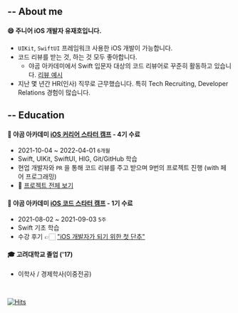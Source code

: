 ## -- About me

#### 😄 주니어 iOS 개발자 유재호입니다.

- `UIKit`, `SwiftUI` 프레임워크 사용한 iOS 개발이 가능합니다.
- 코드 리뷰를 받는 것, 하는 것 모두 좋아합니다.
  - 야곰 아카데미에서 Swift 입문자 대상의 코드 리뷰어로 꾸준히 활동하고 있습니다. [리뷰 예시](https://github.com/yagom-academy/swift-starter-week3/pull/100)
- 지난 몇 년간 HR(인사) 직무로 근무했습니다. 특히 Tech Recruiting, Developer Relations 경험이 많습니다.


## -- Education

#### 🧸 야곰 아카데미 [iOS 커리어 스타터 캠프](https://www.yagom-academy.kr/camp/career-starter) - 4기 수료

- 2021-10-04 ~ 2022-04-01 `6개월`
- Swift, UIKit, SwiftUI, HIG, Git/GitHub 학습
- 현업 개발자와 `PR` 을 통해 코드 리뷰를 주고 받으며 9번의 프로젝트 진행 (with 페어 프로그래밍)
- 🎨 [프로젝트 전체 보기](https://github.com/Jager-yoo/Jager-yoo/blob/main/Projects.md)

#### 🧸 야곰 아카데미 [iOS 코드 스타터 캠프](https://www.yagom-academy.kr/camp/code-starter) - 1기 수료

- 2021-08-02 ~ 2021-09-03 `5주`
- Swift 기초 학습
- 수강 후기 👉🏻 ["iOS 개발자가 되기 위한 첫 단추"](https://bicycleforthemind.tistory.com/2)

#### 🎓 고려대학교 졸업 ('17)

- 이학사 / 경제학사(이중전공)

<br>

[![Hits](https://hits.seeyoufarm.com/api/count/incr/badge.svg?url=https%3A%2F%2Fgithub.com%2FJager-yoo&count_bg=%2379C83D&title_bg=%23555555&icon=swift.svg&icon_color=%23E7E7E7&title=hits&edge_flat=false)](https://hits.seeyoufarm.com)
